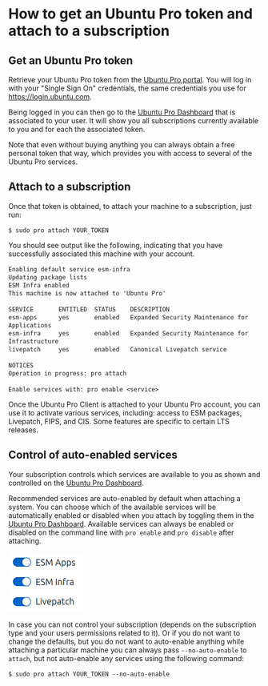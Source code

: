 # How to get an Ubuntu Pro token and attach to a subscription

## Get an Ubuntu Pro token

Retrieve your Ubuntu Pro token from the
[Ubuntu Pro portal](https://ubuntu.com/pro/). You will log in with your "Single
Sign On" credentials, the same credentials you use for https://login.ubuntu.com.

Being logged in you can then go to the
[Ubuntu Pro Dashboard](https://ubuntu.com/pro/dashboard) that is associated to
your user. It will show you all subscriptions currently available to you and
for each the associated token.

Note that even without buying anything you can always obtain a free personal
token that way, which provides you with access to several of the Ubuntu Pro
services.

## Attach to a subscription

Once that token is obtained, to attach your machine to a subscription, just run:

```
$ sudo pro attach YOUR_TOKEN
```

You should see output like the following, indicating that you have successfully
associated this machine with your account.

```
Enabling default service esm-infra
Updating package lists
ESM Infra enabled
This machine is now attached to 'Ubuntu Pro'

SERVICE       ENTITLED  STATUS    DESCRIPTION
esm-apps      yes       enabled   Expanded Security Maintenance for Applications
esm-infra     yes       enabled   Expanded Security Maintenance for Infrastructure
livepatch     yes       enabled   Canonical Livepatch service

NOTICES
Operation in progress: pro attach

Enable services with: pro enable <service>
```

Once the Ubuntu Pro Client is attached to your Ubuntu Pro account, you can use
it to activate various services, including: access to ESM packages, Livepatch,
FIPS, and CIS. Some features are specific to certain LTS releases.

## Control of auto-enabled services

Your subscription controls which services are available to you as shown and
controlled on the [Ubuntu Pro Dashboard](https://ubuntu.com/pro/dashboard).

Recommended services are auto-enabled by default when attaching a system.
You can choose which of the available services will be automatically
enabled or disabled when you attach by toggling them in the
[Ubuntu Pro Dashboard](https://ubuntu.com/pro/dashboard). 
Available services can always be enabled or disabled on the command line
with `pro enable` and `pro disable` after attaching.

![Toggling recommended services in the Pro Dashboard](pro-dashboard-service-toggles.png)

In case you can not control your subscription (depends on the subscription type
and your users permissions related to it). Or if you do not want to change the
defaults, but you do not want to auto-enable anything while attaching a particular
machine you can always pass `--no-auto-enable` to `attach`, but not auto-enable
any services using the following command:

```
$ sudo pro attach YOUR_TOKEN --no-auto-enable
```
